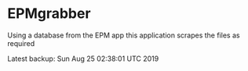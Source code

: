 # EPMgrabber
Using a database from the EPM app this application scrapes the files as required


Latest backup: Sun Aug 25 02:38:01 UTC 2019
